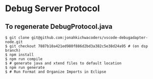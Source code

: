 # Debug Server Protocol


## To regenerate DebugProtocol.java

```
$ git clone git@github.com:jonahkichwacoders/vscode-debugadapter-node.git
$ git checkout 7887b10a421ed980f886d2bd3a382c5e38d24a95 # (on dsp branch)
$ npm install
$ npm run compile
$ # generate java and xtend files to default location
$ npm run generate
$ # Run Format and Organize Imports in Eclipse
```
